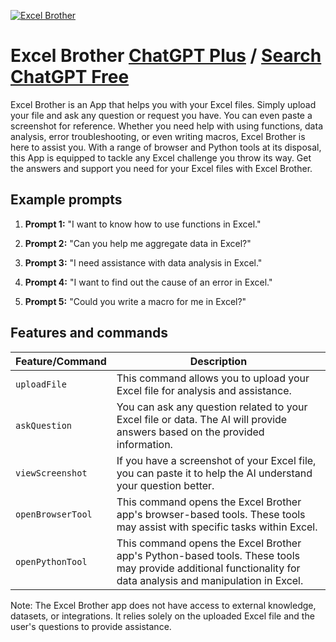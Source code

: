 
[![Excel Brother](https://files.oaiusercontent.com/file-PxxelVCbHcunnEz1PdQedK0c?se=2123-10-16T01%3A10%3A54Z&sp=r&sv=2021-08-06&sr=b&rscc=max-age%3D31536000%2C%20immutable&rscd=attachment%3B%20filename%3Deeecb755-4715-47f7-9d9c-eb3279255a57.png&sig=kKQJb4ajrqYP8qXOOja3Q4gvEPTWdO3WFPwr66qUFgA%3D)](https://chat.openai.com/g/g-3QDfmGlY8-excel-brother)

# Excel Brother [ChatGPT Plus](https://chat.openai.com/g/g-3QDfmGlY8-excel-brother) / [Search ChatGPT Free](https://gptcall.net/index.html#/?search=Excel%20Brother)

Excel Brother is an App that helps you with your Excel files. Simply upload your file and ask any question or request you have. You can even paste a screenshot for reference. Whether you need help with using functions, data analysis, error troubleshooting, or even writing macros, Excel Brother is here to assist you. With a range of browser and Python tools at its disposal, this App is equipped to tackle any Excel challenge you throw its way. Get the answers and support you need for your Excel files with Excel Brother.

## Example prompts

1. **Prompt 1:** "I want to know how to use functions in Excel."

2. **Prompt 2:** "Can you help me aggregate data in Excel?"

3. **Prompt 3:** "I need assistance with data analysis in Excel."

4. **Prompt 4:** "I want to find out the cause of an error in Excel."

5. **Prompt 5:** "Could you write a macro for me in Excel?"

## Features and commands

| Feature/Command | Description |
| --- | --- |
| `uploadFile` | This command allows you to upload your Excel file for analysis and assistance. |
| `askQuestion` | You can ask any question related to your Excel file or data. The AI will provide answers based on the provided information. |
| `viewScreenshot` | If you have a screenshot of your Excel file, you can paste it to help the AI understand your question better. |
| `openBrowserTool` | This command opens the Excel Brother app's browser-based tools. These tools may assist with specific tasks within Excel. |
| `openPythonTool` | This command opens the Excel Brother app's Python-based tools. These tools may provide additional functionality for data analysis and manipulation in Excel. |

Note: The Excel Brother app does not have access to external knowledge, datasets, or integrations. It relies solely on the uploaded Excel file and the user's questions to provide assistance.


